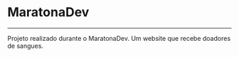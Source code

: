# MaratonaDev

---------------------
Projeto realizado durante o MaratonaDev. 
Um website que recebe doadores de sangues.